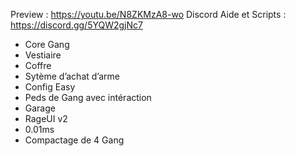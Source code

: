 Preview : https://youtu.be/N8ZKMzA8-wo
Discord Aide et Scripts : https://discord.gg/5YQW2gjNc7

- Core Gang 
- Vestiaire
- Coffre
- Sytème d’achat d’arme
- Config Easy
- Peds de Gang avec intéraction
- Garage
- RageUI v2
- 0.01ms
- Compactage de 4 Gang
